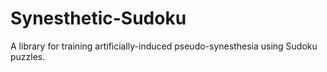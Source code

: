 # Synesthetic-Sudoku
A library for training artificially-induced pseudo-synesthesia using Sudoku puzzles.
